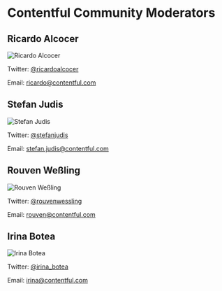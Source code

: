 # Contentful Community Moderators

## Ricardo Alcocer

![Ricardo Alcocer](https://avatars3.githubusercontent.com/u/1271259?v=3&s=100)

Twitter: [@ricardoalcocer](https://twitter.com/ricardoalcocer)

Email: [ricardo@contentful.com](mailto:ricardo@contentful.com)

## Stefan Judis

![Stefan Judis](https://avatars1.githubusercontent.com/u/962099?v=3&s=100)

Twitter: [@stefanjudis](https://twitter.com/stefanjudis)

Email: [stefan.judis@contentful.com](mailto:stefan.judiso@contentful.com)

## Rouven Weßling

![Rouven Weßling](https://avatars1.githubusercontent.com/u/628508?v=3&s=100)

Twitter: [@rouvenwessling](https://twitter.com/rouvenwessling)

Email: [rouven@contentful.com](mailto:rouven@contentful.com)

## Irina Botea

![Irina Botea](https://avatars1.githubusercontent.com/u/14981201?s=100&v=3)

Twitter: [@irina_botea](https://twitter.com/irina_botea)

Email: [irina@contentful.com](mailto:irina@contentful.com)